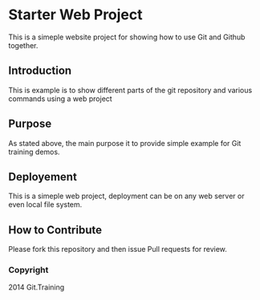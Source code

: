 # Starter Web Project
This is a simeple website project for showing how to use Git and Github together.
## Introduction
This is example is to show different parts of the git repository and various commands using a web project
## Purpose
As stated above, the main purpose it to provide simple example for Git training demos.
## Deployement
This is a simeple web project, deployment can be on any web server or even local file system.
## How to Contribute


Please fork this repository and then issue Pull requests for review.


### Copyright

2014 Git.Training